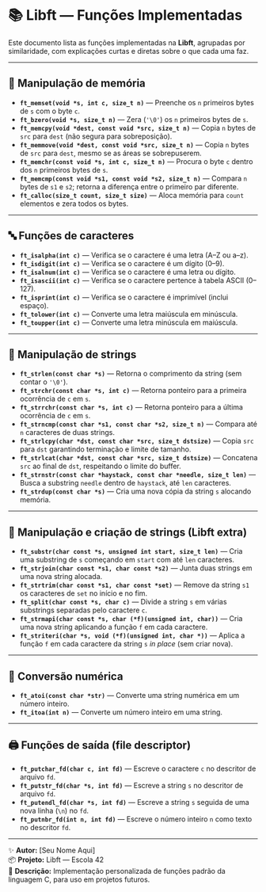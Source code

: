 # 📚 Libft — Funções Implementadas

Este documento lista as funções implementadas na **Libft**, agrupadas por similaridade, com explicações curtas e diretas sobre o que cada uma faz.

---

## 🧠 Manipulação de memória

- **`ft_memset(void *s, int c, size_t n)`** — Preenche os `n` primeiros bytes de `s` com o byte `c`.  
- **`ft_bzero(void *s, size_t n)`** — Zera (`'\0'`) os `n` primeiros bytes de `s`.  
- **`ft_memcpy(void *dest, const void *src, size_t n)`** — Copia `n` bytes de `src` para `dest` (não segura para sobreposição).  
- **`ft_memmove(void *dest, const void *src, size_t n)`** — Copia `n` bytes de `src` para `dest`, mesmo se as áreas se sobrepuserem.  
- **`ft_memchr(const void *s, int c, size_t n)`** — Procura o byte `c` dentro dos `n` primeiros bytes de `s`.  
- **`ft_memcmp(const void *s1, const void *s2, size_t n)`** — Compara `n` bytes de `s1` e `s2`; retorna a diferença entre o primeiro par diferente.  
- **`ft_calloc(size_t count, size_t size)`** — Aloca memória para `count` elementos e zera todos os bytes.  

---

## 🔤 Funções de caracteres

- **`ft_isalpha(int c)`** — Verifica se o caractere é uma letra (A–Z ou a–z).  
- **`ft_isdigit(int c)`** — Verifica se o caractere é um dígito (0–9).  
- **`ft_isalnum(int c)`** — Verifica se o caractere é uma letra ou dígito.  
- **`ft_isascii(int c)`** — Verifica se o caractere pertence à tabela ASCII (0–127).  
- **`ft_isprint(int c)`** — Verifica se o caractere é imprimível (inclui espaço).  
- **`ft_tolower(int c)`** — Converte uma letra maiúscula em minúscula.  
- **`ft_toupper(int c)`** — Converte uma letra minúscula em maiúscula.  

---

## 🧵 Manipulação de strings

- **`ft_strlen(const char *s)`** — Retorna o comprimento da string (sem contar o `'\0'`).  
- **`ft_strchr(const char *s, int c)`** — Retorna ponteiro para a primeira ocorrência de `c` em `s`.  
- **`ft_strrchr(const char *s, int c)`** — Retorna ponteiro para a última ocorrência de `c` em `s`.  
- **`ft_strncmp(const char *s1, const char *s2, size_t n)`** — Compara até `n` caracteres de duas strings.  
- **`ft_strlcpy(char *dst, const char *src, size_t dstsize)`** — Copia `src` para `dst` garantindo terminação e limite de tamanho.  
- **`ft_strlcat(char *dst, const char *src, size_t dstsize)`** — Concatena `src` ao final de `dst`, respeitando o limite do buffer.  
- **`ft_strnstr(const char *haystack, const char *needle, size_t len)`** — Busca a substring `needle` dentro de `haystack`, até `len` caracteres.  
- **`ft_strdup(const char *s)`** — Cria uma nova cópia da string `s` alocando memória.  

---

## 🧩 Manipulação e criação de strings (Libft extra)

- **`ft_substr(char const *s, unsigned int start, size_t len)`** — Cria uma substring de `s` começando em `start` com até `len` caracteres.  
- **`ft_strjoin(char const *s1, char const *s2)`** — Junta duas strings em uma nova string alocada.  
- **`ft_strtrim(char const *s1, char const *set)`** — Remove da string `s1` os caracteres de `set` no início e no fim.  
- **`ft_split(char const *s, char c)`** — Divide a string `s` em várias substrings separadas pelo caractere `c`.  
- **`ft_strmapi(char const *s, char (*f)(unsigned int, char))`** — Cria uma nova string aplicando a função `f` em cada caractere.  
- **`ft_striteri(char *s, void (*f)(unsigned int, char *))`** — Aplica a função `f` em cada caractere da string `s` *in place* (sem criar nova).  

---

## 🔢 Conversão numérica

- **`ft_atoi(const char *str)`** — Converte uma string numérica em um número inteiro.  
- **`ft_itoa(int n)`** — Converte um número inteiro em uma string.  

---

## 🖨️ Funções de saída (file descriptor)

- **`ft_putchar_fd(char c, int fd)`** — Escreve o caractere `c` no descritor de arquivo `fd`.  
- **`ft_putstr_fd(char *s, int fd)`** — Escreve a string `s` no descritor de arquivo `fd`.  
- **`ft_putendl_fd(char *s, int fd)`** — Escreve a string `s` seguida de uma nova linha (`\n`) no `fd`.  
- **`ft_putnbr_fd(int n, int fd)`** — Escreve o número inteiro `n` como texto no descritor `fd`.  

---

✨ **Autor:** [Seu Nome Aqui]  
📦 **Projeto:** Libft — Escola 42  
📄 **Descrição:** Implementação personalizada de funções padrão da linguagem C, para uso em projetos futuros.
